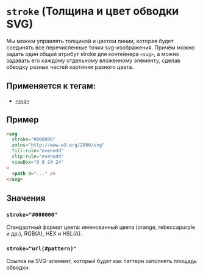 # `stroke` (Толщина и цвет обводки SVG)

Мы можем управлять толщиной и цветом линии, которая будет соединять все перечисленные точки svg-изображения. Причём можно задать один общий атрибут stroke для контейнера `<svg>`, а можно задавать его каждому отдельному вложенному элементу, сделав обводку разных частей картинки разного цвета.

## Применяется к тегам:

- [`<svg>`](<../TAGS MEDIA/svg (ВЕКТОРНАЯ ГРАФИКА).md>)

## Пример

```html
<svg
  stroke="#000000"
  xmlns="http://www.w3.org/2000/svg"
  fill-rule="evenodd"
  clip-rule="evenodd"
  viewBox="0 0 24 24"
>
  <path d="..." />
</svg>
```

## Значения

### `stroke="#000000"`

Cтандартный формат цвета: именованный цвета (orange, rebeccapurple и др.), RGB(A), HEX и HSL(A).

### `stroke="url(#pattern)"`

Ссылка на SVG-элемент, который будет как паттерн заполнять площадь обводки.
